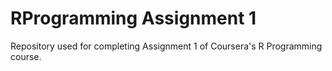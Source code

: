# RProgramming Assignment 1

Repository used for completing Assignment 1 of Coursera's R Programming course.
